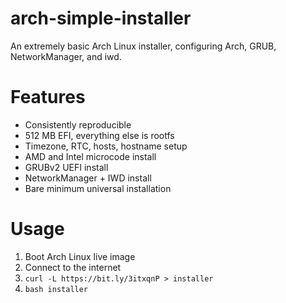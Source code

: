 # arch-simple-installer
An extremely basic Arch Linux installer, configuring Arch, GRUB, NetworkManager, and iwd.

# Features
- Consistently reproducible
- 512 MB EFI, everything else is rootfs
- Timezone, RTC, hosts, hostname setup
- AMD and Intel microcode install
- GRUBv2 UEFI install
- NetworkManager + IWD install
- Bare minimum universal installation

# Usage
1. Boot Arch Linux live image
2. Connect to the internet
3. `curl -L https://bit.ly/3itxqnP > installer`
4. `bash installer`

